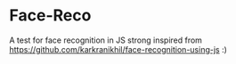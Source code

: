 # Face-Reco

A test for face recognition in JS strong inspired from https://github.com/karkranikhil/face-recognition-using-js :)

